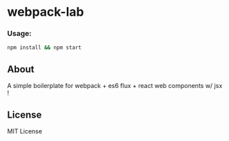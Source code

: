 webpack-lab
========

### Usage:
```bash
npm install && npm start
```

## About
A simple boilerplate for webpack + es6 flux + react web components w/ jsx !

## License
MIT License
